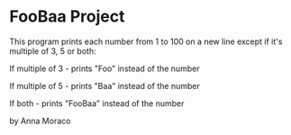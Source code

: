 <!DOCTYPE html>
<html>
<head>
<title>FooBaa</title>
</head>
<body>

  <h1>FooBaa Project</h1>
  <p>This program prints each number from 1 to 100 on a new line 
          except if it's multiple of 3, 5 or both: </p>
  <p>If multiple of 3 - prints "Foo" instead of the number</p>
  <p>If multiple of 5 - prints "Baa" instead of the number</p>
  <p>If both - prints "FooBaa" instead of the number</p>
  <p></p>
  <p>by Anna Moraco</p>

</body>
</html>